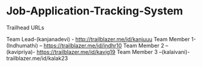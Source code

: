# Job-Application-Tracking-System


Trailhead URLs

Team Lead-(kanjanadevi) - http://trailblazer.me/id/kanjuuu
Team Member 1-(Indhumathi) – https://trailblazer.me/id/indhr10
Team Member 2 –(kavipriya)- https://trailblazer.me/id/kavig19
Team Member 3 –(kalaivani)- trailblazer.me/id/kalak23
